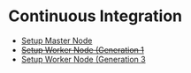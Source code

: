 # Continuous Integration

* [Setup Master Node](continuous-integration/master.md)
* ~~[Setup Worker Node (Generation 1](continuous-integration/worker-gen-1.md)~~
* [Setup Worker Node (Generation 3](continuous-integration/worker-gen-3.md)
